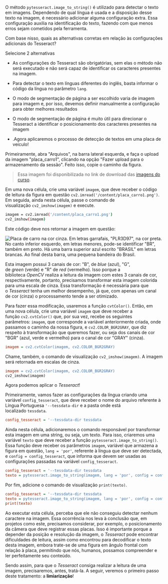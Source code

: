O método `pytesseract.image_to_string()` é utilizado para detectar o texto em imagens. Dependendo de qual língua é usada e a disposição desse texto na imagem, é necessário adicionar alguma configuração extra. Essa configuração auxilia na identificação do texto, fazendo com que menos erros sejam cometidos pela ferramenta.

Com base nisso, quais as alternativas corretas em relação às configurações adicionais do Tesseract?

Selecione 2 alternativas

-   As configurações do Tesseract são obrigatórias, sem elas o método não será executado e não será capaz de identificar os caracteres presentes na imagem.
    
-   Para detectar o texto em línguas diferentes do inglês, basta informar o código da língua no parâmetro `lang`.
    
-   O modo de segmentação de página a ser escolhido varia de imagem para imagem e, por isso, devemos definir manualmente a configuração para obter melhores resultados
    
-   O modo de segmentação de página é muito útil para direcionar o Tesseract a identificar o posicionamento dos caracteres presentes na imagem
- .Agora aplicaremos o processo de detecção de textos em uma placa de veículo!

Primeiramente, abra "Arquivos", na barra lateral esquerda, e faça o upload da imagem "placa_carro1", clicando na opção "Fazer upload para o armazenamento da sessão". Feito isso, copie o caminho da figura.

> Essa imagem foi disponibilizada no link de download das [imagens do curso](https://caelum-online-public.s3.amazonaws.com/2666-visao-computacional/01/imagens.zip).

Em uma nova célula, crie uma variável `imagem`, que deve receber o código de leitura da figura em questão `cv2.imread('/content/placa_carro1.png')`. Em seguida, ainda nesta célula, passe o comando de visualização `cv2_imshow(imagem)` e execute.

```bash
imagem = cv2.imread('/content/placa_carro1.png')
cv2_imshow(imagem)
```

Este código deve nos retornar a imagem em questão:

![Placa de carro na cor cinza. Em letras garrafais, "PLR3D97", na cor preta. No canto inferior esquerdo, em letras menores, pode-se identificar "BR", também em preto. Há uma barra superior azul escrito "BRASIL" em letras brancas. Ao final desta barra, uma pequena bandeira do Brasil.](https://cdn1.gnarususercontent.com.br/1/1310269/3c93a429-864d-4e93-a014-92a148c7e583.png)

Esta imagem possui 3 canais de cor: "B", de _blue_ (azul), "G", de _green_ (verde) e "R" de _red_ (vermelho). Isso porque a biblioteca _OpenCV_ realiza a leitura da imagem com estes 3 canais de cor, respectivamente, portanto, precisamos transformar esta imagem colorida para uma escala de cinza. Essa transformação é necessária para que o _Tesseract_ tenha um melhor desempenho, já que, com apenas um canal de cor (cinza) o processamento tende a ser otimizado.

Para fazer essa modificação, usaremos a função `cvtColor()`. Então, em uma nova célula, crie uma variável `imagem` que deve receber a função `cv2.cvtColor()` que, por sua vez, recebe os seguintes parâmetros: `imagem`, que corresponde a variável anteriormente criada, onde passamos o caminho da nossa figura, e `cv2.COLOR_BGR2GRAY`, que diz respeito à transformação que queremos fazer, ou seja dos canais de cor "BGR" (azul, verde e vermelho) para o canal de cor "GRAY" (cinza).

```ini
imagem = cv2.cvtColor(imagem, cv2.COLOR_BGR2GRAY)
```

Chame, também, o comando de visualização `cv2_imshow(imagem)`. A imagem será retornada em escalas de cinza.

```makefile
imagem = cv2.cvtColor(imagem, cv2.COLOR_BGR2GRAY)
cv2_imshow(imagem)
```

Agora podemos aplicar o _Tesseract_!

Primeiramente, vamos fazer as configurações da língua criando uma variável `config_tesseract`, que deve receber o nome do arquivo referente à Língua Portuguesa `'--tessdata-dir` e a pasta onde está localizado `tessdata`.

```ini
config_tesseract = '--tessdata-dir tessdata
```

Ainda nesta célula, adicionaremos o comando responsável por transformar esta imagem em uma string, ou seja, um texto. Para isso, criaremos uma variável `texto` que deve receber a função `pytesseract.image_to_string()`. Essa função deve receber os parâmetros `imagem`, variável que armazena a figura em questão, `lang = 'por'`, referente à língua que deve ser detectada, e `config = config_tesseract`, que informa que devem ser usadas as configurações passadas na variável `config_tesseract`.

```ini
config_tesseract = '--tessdata-dir tessdata
texto = pytesseract.image_to_string(imagem, lang = 'por', config = config_tesseract)
```

Por fim, adicione o comando de visualização `print(texto)`.

```ini
config_tesseract = '--tessdata-dir tessdata
texto = pytesseract.image_to_string(imagem, lang = 'por', config = config_tesseract)
print(texto)
```

Ao executar esta célula, perceba que ele não conseguiu detectar nenhum caractere na imagem. Essa ocorrência nos leva à conclusão que, em projetos como este, precisamos considerar, por exemplo, o posicionamento da câmera que deve registrar essas placas. Isso é importante porque a depender da posição e resolução da imagem, o _Tesseract_ pode encontrar dificuldades de leitura, assim como encontrou para decodificar o texto desta imagem, embora trate-se de uma figura em ângulo frontal com relação à placa, permitindo que nós, humanos, possamos compreender e ler perfeitamente seu conteúdo.

Sendo assim, para que o _Tesseract_ consiga realizar a leitura de uma imagem, precisaremos, antes, tratá-la. A seguir, veremos o primeiro passo deste tratamento: a **limiarização**!